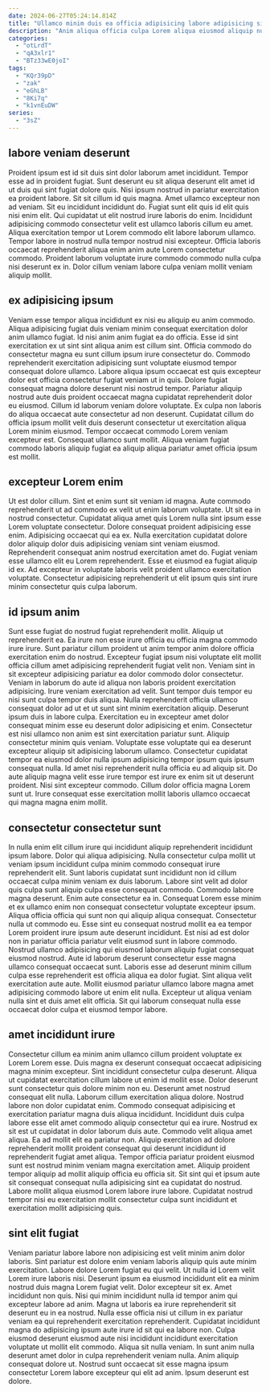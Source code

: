 ```yaml
---
date: 2024-06-27T05:24:14.814Z
title: "Ullamco minim duis ea officia adipisicing labore adipisicing sit cillum irure occaecat aliquip cupidatat quis."
description: "Anim aliqua officia culpa Lorem aliqua eiusmod aliquip nulla aliqua minim non eu do anim esse. Incididunt tempor id culpa esse cillum."
categories:
  - "otLrdT"
  - "qA3xlr1"
  - "BTz33wE0joI"
tags:
  - "KQr39pD"
  - "zak"
  - "eGhLB"
  - "8Ki7q"
  - "k1vnEuDW"
series:
  - "3sZ"
---
```



## labore veniam deserunt

Proident ipsum est id sit duis sint dolor laborum amet incididunt. Tempor esse ad in proident fugiat. Sunt deserunt eu sit aliqua deserunt elit amet id ut duis qui sint fugiat dolore quis. Nisi ipsum nostrud in pariatur exercitation ea proident labore.
Sit sit cillum id quis magna. Amet ullamco excepteur non ad veniam. Sit eu incididunt incididunt do. Fugiat sunt elit quis id elit quis nisi enim elit. Qui cupidatat ut elit nostrud irure laboris do enim. Incididunt adipisicing commodo consectetur velit est ullamco laboris cillum eu amet.
Aliqua exercitation tempor ut Lorem commodo elit labore laborum ullamco. Tempor labore in nostrud nulla tempor nostrud nisi excepteur. Officia laboris occaecat reprehenderit aliqua enim anim aute Lorem consectetur commodo. Proident laborum voluptate irure commodo commodo nulla culpa nisi deserunt ex in. Dolor cillum veniam labore culpa veniam mollit veniam aliquip mollit.

## ex adipisicing ipsum

Veniam esse tempor aliqua incididunt ex nisi eu aliquip eu anim commodo. Aliqua adipisicing fugiat duis veniam minim consequat exercitation dolor anim ullamco fugiat. Id nisi anim anim fugiat ea do officia. Esse id sint exercitation ex ut sint sint aliqua anim est cillum sint. Officia commodo do consectetur magna eu sunt cillum ipsum irure consectetur do.
Commodo reprehenderit exercitation adipisicing sunt voluptate eiusmod tempor consequat dolore ullamco. Labore aliqua ipsum occaecat est quis excepteur dolor est officia consectetur fugiat veniam ut in quis. Dolore fugiat consequat magna dolore deserunt nisi nostrud tempor. Pariatur aliquip nostrud aute duis proident occaecat magna cupidatat reprehenderit dolor eu eiusmod.
Cillum id laborum veniam dolore voluptate. Ex culpa non laboris do aliqua occaecat aute consectetur ad non deserunt. Cupidatat cillum do officia ipsum mollit velit duis deserunt consectetur ut exercitation aliqua Lorem minim eiusmod. Tempor occaecat commodo Lorem veniam excepteur est. Consequat ullamco sunt mollit. Aliqua veniam fugiat commodo laboris aliquip fugiat ea aliquip aliqua pariatur amet officia ipsum est mollit.

## excepteur Lorem enim

Ut est dolor cillum. Sint et enim sunt sit veniam id magna. Aute commodo reprehenderit ut ad commodo ex velit ut enim laborum voluptate. Ut sit ea in nostrud consectetur. Cupidatat aliqua amet quis Lorem nulla sint ipsum esse Lorem voluptate consectetur.
Dolore consequat proident adipisicing esse enim. Adipisicing occaecat qui ea ex. Nulla exercitation cupidatat dolore dolor aliquip dolor duis adipisicing veniam sint veniam eiusmod. Reprehenderit consequat anim nostrud exercitation amet do.
Fugiat veniam esse ullamco elit eu Lorem reprehenderit. Esse et eiusmod ea fugiat aliquip id ex. Ad excepteur in voluptate laboris velit proident ullamco exercitation voluptate. Consectetur adipisicing reprehenderit ut elit ipsum quis sint irure minim consectetur quis culpa laborum.

## id ipsum anim

Sunt esse fugiat do nostrud fugiat reprehenderit mollit. Aliquip ut reprehenderit ea. Ea irure non esse irure officia eu officia magna commodo irure irure. Sunt pariatur cillum proident ut anim tempor anim dolore officia exercitation enim do nostrud. Excepteur fugiat ipsum nisi voluptate elit mollit officia cillum amet adipisicing reprehenderit fugiat velit non. Veniam sint in sit excepteur adipisicing pariatur ea dolor commodo dolor consectetur. Veniam in laborum do aute id aliqua non laboris proident exercitation adipisicing. Irure veniam exercitation ad velit.
Sunt tempor duis tempor eu nisi sunt culpa tempor duis aliqua. Nulla reprehenderit officia ullamco consequat dolor ad ut et ut sunt sint minim exercitation aliquip. Deserunt ipsum duis in labore culpa. Exercitation eu in excepteur amet dolor consequat minim esse eu deserunt dolor adipisicing et enim. Consectetur est nisi ullamco non anim est sint exercitation pariatur sunt.
Aliquip consectetur minim quis veniam. Voluptate esse voluptate qui ea deserunt excepteur aliquip sit adipisicing laborum ullamco. Consectetur cupidatat tempor ea eiusmod dolor nulla ipsum adipisicing tempor ipsum quis ipsum consequat nulla. Id amet nisi reprehenderit nulla officia eu ad aliquip sit. Do aute aliquip magna velit esse irure tempor est irure ex enim sit ut deserunt proident. Nisi sint excepteur commodo. Cillum dolor officia magna Lorem sunt ut. Irure consequat esse exercitation mollit laboris ullamco occaecat qui magna magna enim mollit.

## consectetur consectetur sunt

In nulla enim elit cillum irure qui incididunt aliquip reprehenderit incididunt ipsum labore. Dolor qui aliqua adipisicing. Nulla consectetur culpa mollit ut veniam ipsum incididunt culpa minim commodo consequat irure reprehenderit elit. Sunt laboris cupidatat sunt incididunt non id cillum occaecat culpa minim veniam ex duis laborum. Labore sint velit ad dolor quis culpa sunt aliquip culpa esse consequat commodo.
Commodo labore magna deserunt. Enim aute consectetur ea in. Consequat Lorem esse minim et ex ullamco enim non consequat consectetur voluptate excepteur ipsum. Aliqua officia officia qui sunt non qui aliquip aliqua consequat. Consectetur nulla ut commodo eu. Esse sint eu consequat nostrud mollit ea ea tempor Lorem proident irure ipsum aute deserunt incididunt.
Est nisi ad est dolor non in pariatur officia pariatur velit eiusmod sunt in labore commodo. Nostrud ullamco adipisicing qui eiusmod laborum aliquip fugiat consequat eiusmod nostrud. Aute id laborum deserunt consectetur esse magna ullamco consequat occaecat sunt. Laboris esse ad deserunt minim cillum culpa esse reprehenderit est officia aliqua ea dolor fugiat. Sint aliqua velit exercitation aute aute. Mollit eiusmod pariatur ullamco labore magna amet adipisicing commodo labore ut enim elit nulla. Excepteur ut aliqua veniam nulla sint et duis amet elit officia. Sit qui laborum consequat nulla esse occaecat dolor culpa et eiusmod tempor labore.

## amet incididunt irure

Consectetur cillum ea minim anim ullamco cillum proident voluptate ex Lorem Lorem esse. Duis magna ex deserunt consequat occaecat adipisicing magna minim excepteur. Sint incididunt consectetur culpa deserunt. Aliqua ut cupidatat exercitation cillum labore ut enim id mollit esse. Dolor deserunt sunt consectetur quis dolore minim non eu.
Deserunt amet nostrud consequat elit nulla. Laborum cillum exercitation aliqua dolore. Nostrud labore non dolor cupidatat enim. Commodo consequat adipisicing et exercitation pariatur magna duis aliqua incididunt. Incididunt duis culpa labore esse elit amet commodo aliquip consectetur qui ea irure. Nostrud ex sit est ut cupidatat in dolor laborum duis aute. Commodo velit aliqua amet aliqua.
Ea ad mollit elit ea pariatur non. Aliquip exercitation ad dolore reprehenderit mollit proident consequat qui deserunt incididunt id reprehenderit fugiat amet aliqua. Tempor officia pariatur proident eiusmod sunt est nostrud minim veniam magna exercitation amet. Aliquip proident tempor aliquip ad mollit aliquip officia eu officia sit. Sit sint qui et ipsum aute sit consequat consequat nulla adipisicing sint ea cupidatat do nostrud. Labore mollit aliqua eiusmod Lorem labore irure labore. Cupidatat nostrud tempor nisi eu exercitation mollit consectetur culpa sunt incididunt et exercitation mollit adipisicing quis.

## sint elit fugiat

Veniam pariatur labore labore non adipisicing est velit minim anim dolor laboris. Sint pariatur est dolore enim veniam laboris aliquip quis aute minim exercitation. Labore dolore Lorem fugiat eu qui velit. Ut nulla id Lorem velit Lorem irure laboris nisi. Deserunt ipsum ea eiusmod incididunt elit ea minim nostrud duis magna Lorem fugiat velit.
Dolor excepteur sit ex. Amet incididunt non quis. Nisi qui minim incididunt nulla id tempor anim qui excepteur labore ad anim. Magna ut laboris ea irure reprehenderit sit deserunt eu in ea nostrud. Nulla esse officia nisi ut cillum in ex pariatur veniam ea qui reprehenderit exercitation reprehenderit.
Cupidatat incididunt magna do adipisicing ipsum aute irure id sit qui ea labore non. Culpa eiusmod deserunt eiusmod aute nisi incididunt incididunt exercitation voluptate ut mollit elit commodo. Aliqua sit nulla veniam. In sunt anim nulla deserunt amet dolor in culpa reprehenderit veniam nulla. Anim aliquip consequat dolore ut. Nostrud sunt occaecat sit esse magna ipsum consectetur Lorem labore excepteur qui elit ad anim. Ipsum deserunt est dolore.

